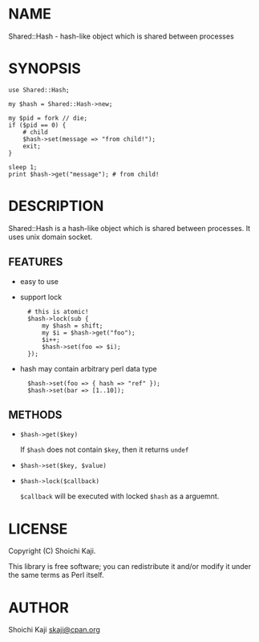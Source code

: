 # NAME

Shared::Hash - hash-like object which is shared between processes

# SYNOPSIS

    use Shared::Hash;

    my $hash = Shared::Hash->new;

    my $pid = fork // die;
    if ($pid == 0) {
        # child
        $hash->set(message => "from child!");
        exit;
    }

    sleep 1;
    print $hash->get("message"); # from child!

# DESCRIPTION

Shared::Hash is a hash-like object which is shared between processes.
It uses unix domain socket.

## FEATURES

- easy to use
- support lock

        # this is atomic!
        $hash->lock(sub {
            my $hash = shift;
            my $i = $hash->get("foo");
            $i++;
            $hash->set(foo => $i);
        });

- hash may contain arbitrary perl data type

        $hash->set(foo => { hash => "ref" });
        $hash->set(bar => [1..10]);

## METHODS

- `$hash->get($key)`

    If `$hash` does not contain `$key`, then it returns `undef`

- `$hash->set($key, $value)`
- `$hash->lock($callback)`

    `$callback` will be executed with locked `$hash` as a arguemnt.

# LICENSE

Copyright (C) Shoichi Kaji.

This library is free software; you can redistribute it and/or modify
it under the same terms as Perl itself.

# AUTHOR

Shoichi Kaji <skaji@cpan.org>
